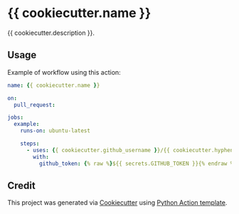 # {{ cookiecutter.name }}

{{ cookiecutter.description }}.

## Usage

Example of workflow using this action:

```yaml
name: {{ cookiecutter.name }}

on:
  pull_request:

jobs:
  example:
    runs-on: ubuntu-latest

    steps:
      - uses: {{ cookiecutter.github_username }}/{{ cookiecutter.hyphenated_name }}@main
        with:
          github_token: {% raw %}${{ secrets.GITHUB_TOKEN }}{% endraw %}
```

## Credit

This project was generated via [Cookiecutter](https://github.com/cookiecutter/cookiecutter) using [Python Action template](https://github.com/browniebroke/cookiecutter-action-py).
